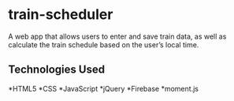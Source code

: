 # train-scheduler
A web app that allows users to enter and save train data, as well as calculate the train schedule based on the user’s local time.

## Technologies Used
*HTML5
*CSS
*JavaScript
*jQuery
*Firebase
*moment.js
